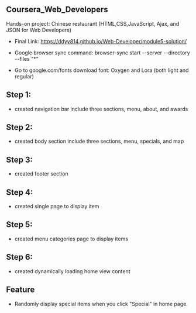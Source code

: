 
## Coursera_Web_Developers
Hands-on project: Chinese restaurant (HTML,CSS,JavaScript, Ajax, and JSON for Web Developers)
- Final Link: https://ddyy814.github.io/Web-Developer/module5-solution/

- Google browser sync command: browser-sync start --server --directory --files "*"
- Go to google.com/fonts download font: Oxygen and Lora (both light and regular)

## Step 1:
- created navigation bar include three sections, menu, about, and awards

## Step 2:
- created body section include three sections, menu, specials, and map

## Step 3:
- created footer section

## Step 4:
- created single page to display item

## Step 5: 
- created menu categories page to display items

## Step 6:
- created dynamically loading home view content

## Feature
- Randomly display special items when you click "Special" in home page.
